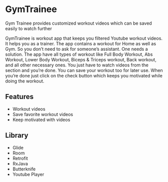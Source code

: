 # GymTrainee
Gym Trainee provides customized workout videos which can be saved easily to watch further

GymTrainee is workout app that keeps you filtered Youtube workout videos. It helps you as a
trainer. The app contains a workout for Home as well as Gym. So you don’t need to ask for
someone’s assistant. One needs a solution.
The app have all types of workout like Full Body Workout, Abs Workout, Lower Body Workout,
Biceps & Triceps workout, Back workout, and all other necessary ones. You just have to watch
videos from the section and you’re done. You can save your workout too for later use.
When you’re done just click on the check button which keeps you motivated while doing the
workout.

## Features
* Workout videos
* Save favorite workout videos
* Keep motivated with videos

## Library 
* Glide
* Room
* Retrofit
* RxJava
* Butterknife
* Youtube Player
